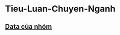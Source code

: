# Tieu-Luan-Chuyen-Nganh
## [Data của nhóm](https://drive.google.com/drive/folders/1C9IseXgYKuGpkD3CCEC2Lpo5YeR-sQQL?usp=sharing)
